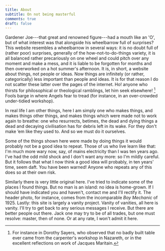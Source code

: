 ```yaml
---
title: About
subtitle: On not being masterful
comments: true
draft: false
---
```


Gardener Joe---that great and renowned figure---had a mouth like an
'O', but of what interest was that alongside his wheelbarrow full of
surprises?  This website resembles a wheelbarrow in several ways: it
is no doubt full of (rather poor) surprises, generally of the
how-not-to-do-things variety, it is all balanced rather precariously
on one wheel and could pitch over any moment and make a mess, and it
is liable to be forgotten for months and then overworked on a hot
summer's afternoon. It is, in short, a website about things, not
people or ideas.  Now things are infinitely (or rather, categorically)
less important than people and ideas.  It is for that reason I do not
scatter these latter over the pages of the internet.  Ho!  anyone who
thirsts for philosophical or theological ramblings, let him seek
elsewhere! [^1] Fools barge in where Angels fear to tread (for instance,
in an over-crowded under-tidied workshop).  

In real life I am other things, here I am simply one who makes things,
and makes things other things, and makes things which were made not to
work again to breathe: one who resurrects, betimes, the dead and dying
things a dead and decaying civilisation has for debris left in its
wake.  For they don't make ’em like they used to.  And so we must do
it ourselves. 

Some of the things shown here were made by doing things it would
probably not be a good idea to repeat.  Those of us who live learn
like that: I'm much more wary now, say, of mains electricity than I
was ten years ago.  I've had the odd mild shock and I don't want any
more: so I'm mildly careful.  But it follows that what I now think a
good idea will probably, in ten years' time, seem daft.  You have been
warned!  Anyone who repeats any of this does so at their own
risk. 

Similarly there is very little original here.  I've tried to
indicate some of the places I found things.  But no man is an island:
no idea is home-grown.  If I should have indicated you and haven't,
contact me and I'll rectify it. The header photo, for instance, comes
from the incomparable _Boy Mechanic_ of 1925. Lastly: this site is
largely a vanity project.  Vanity of vanities, all here is vanity.
I'll try to get back to any serious messages I receive.  But there are
better people out there.  Jack one may try to be of all trades, but
one must resolve: master, then of none.  Or at any rate, I won't admit
it here.

[^1]: For instance in Dorothy Sayers, who observed that no badly built
table ever came from the carpenter's workshop in Nazareth, or in the
excellent reflections on work of Jacques Maritain.
